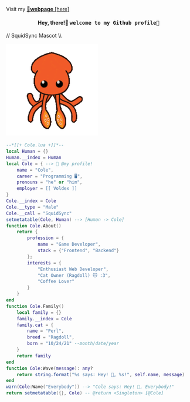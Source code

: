 Visit my [**📃webpage** [here]](https://squidsync.com/)
<h4 align="center">Hey, there!👋 <samp>welcome to my Github profile🧑</samp></h4>
<p align="center">
    <p>// SquidSync Mascot \\</p>
  <img width="250" src="assets/200w.gif">
</p>

```lua
--*[[+ Cole.lua +]]*--
local Human = {}
Human.__index = Human
local Cole = { --> 🧑 @my profile!
    name = "Cole",
    career = "Programming 🖥️",
    pronouns = "he" or "him",
    employer = [[ Voldex ]]
}
Cole.__index = Cole
Cole.__type = "Male"
Cole.__call = "SquidSync"
setmetatable(Cole, Human) --> [Human -> Cole]
function Cole.About()
    return {
        profession = {
            name = "Game Developer",
            stack = {"Frontend", "Backend"}
        };
        interests = {
            "Enthusiast Web Developer",
            "Cat Owner (Ragdoll) 🐱 :3",
            "Coffee Lover"
        }
    }
end
function Cole.Family()
    local family = {}
    family.__index = Cole
    family.cat = {
        name = "Perl",
        breed = "Ragdoll",
        born = "10/24/21" --month/date/year
    }
    return family
end
function Cole:Wave(message): any?
    return string.format("%s says: Hey! 👋, %s!", self.name, message)
end
warn(Cole:Wave("Everybody")) --> "Cole says: Hey! 👋, Everybody!"
return setmetatable({}, Cole) -- @return <Singleton> [@Cole]
```